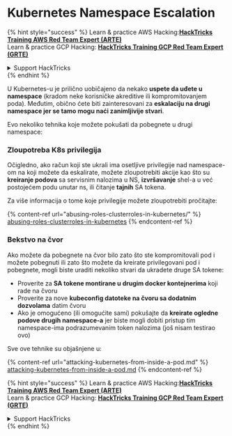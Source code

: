 # Kubernetes Namespace Escalation

{% hint style="success" %}
Learn & practice AWS Hacking:<img src="../../.gitbook/assets/image (1) (1) (1) (1).png" alt="" data-size="line">[**HackTricks Training AWS Red Team Expert (ARTE)**](https://training.hacktricks.xyz/courses/arte)<img src="../../.gitbook/assets/image (1) (1) (1) (1).png" alt="" data-size="line">\
Learn & practice GCP Hacking: <img src="../../.gitbook/assets/image (2) (1).png" alt="" data-size="line">[**HackTricks Training GCP Red Team Expert (GRTE)**<img src="../../.gitbook/assets/image (2) (1).png" alt="" data-size="line">](https://training.hacktricks.xyz/courses/grte)

<details>

<summary>Support HackTricks</summary>

* Check the [**subscription plans**](https://github.com/sponsors/carlospolop)!
* **Join the** 💬 [**Discord group**](https://discord.gg/hRep4RUj7f) or the [**telegram group**](https://t.me/peass) or **follow** us on **Twitter** 🐦 [**@hacktricks\_live**](https://twitter.com/hacktricks_live)**.**
* **Share hacking tricks by submitting PRs to the** [**HackTricks**](https://github.com/carlospolop/hacktricks) and [**HackTricks Cloud**](https://github.com/carlospolop/hacktricks-cloud) github repos.

</details>
{% endhint %}

U Kubernetes-u je prilično uobičajeno da nekako **uspete da uđete u namespace** (kradom neke korisničke akreditive ili kompromitovanjem poda). Međutim, obično ćete biti zainteresovani za **eskalaciju na drugi namespace jer se tamo mogu naći zanimljivije stvari**.

Evo nekoliko tehnika koje možete pokušati da pobegnete u drugi namespace:

### Zloupotreba K8s privilegija

Očigledno, ako račun koji ste ukrali ima osetljive privilegije nad namespace-om na koji možete da eskalirate, možete zloupotrebiti akcije kao što su **kreiranje podova** sa servisnim nalozima u NS, **izvršavanje** shel-a u već postojećem podu unutar ns, ili čitanje **tajnih** SA tokena.

Za više informacija o tome koje privilegije možete zloupotrebiti pročitajte:

{% content-ref url="abusing-roles-clusterroles-in-kubernetes/" %}
[abusing-roles-clusterroles-in-kubernetes](abusing-roles-clusterroles-in-kubernetes/)
{% endcontent-ref %}

### Bekstvo na čvor

Ako možete da pobegnete na čvor bilo zato što ste kompromitovali pod i možete pobegnuti ili zato što možete da kreirate privilegovani pod i pobegnete, mogli biste uraditi nekoliko stvari da ukradete druge SA tokene:

* Proverite za **SA tokene montirane u drugim docker kontejnerima** koji rade na čvoru
* Proverite za nove **kubeconfig datoteke na čvoru sa dodatnim dozvolama** datim čvoru
* Ako je omogućeno (ili omogućite sami) pokušajte da **kreirate ogledne podove drugih namespace-a** jer biste mogli dobiti pristup tim namespace-ima podrazumevanim token nalozima (još nisam testirao ovo)

Sve ove tehnike su objašnjene u:

{% content-ref url="attacking-kubernetes-from-inside-a-pod.md" %}
[attacking-kubernetes-from-inside-a-pod.md](attacking-kubernetes-from-inside-a-pod.md)
{% endcontent-ref %}

{% hint style="success" %}
Learn & practice AWS Hacking:<img src="../../.gitbook/assets/image (1) (1) (1) (1).png" alt="" data-size="line">[**HackTricks Training AWS Red Team Expert (ARTE)**](https://training.hacktricks.xyz/courses/arte)<img src="../../.gitbook/assets/image (1) (1) (1) (1).png" alt="" data-size="line">\
Learn & practice GCP Hacking: <img src="../../.gitbook/assets/image (2) (1).png" alt="" data-size="line">[**HackTricks Training GCP Red Team Expert (GRTE)**<img src="../../.gitbook/assets/image (2) (1).png" alt="" data-size="line">](https://training.hacktricks.xyz/courses/grte)

<details>

<summary>Support HackTricks</summary>

* Check the [**subscription plans**](https://github.com/sponsors/carlospolop)!
* **Join the** 💬 [**Discord group**](https://discord.gg/hRep4RUj7f) or the [**telegram group**](https://t.me/peass) or **follow** us on **Twitter** 🐦 [**@hacktricks\_live**](https://twitter.com/hacktricks_live)**.**
* **Share hacking tricks by submitting PRs to the** [**HackTricks**](https://github.com/carlospolop/hacktricks) and [**HackTricks Cloud**](https://github.com/carlospolop/hacktricks-cloud) github repos.

</details>
{% endhint %}
